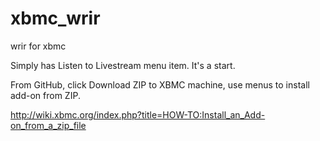 xbmc_wrir
=========

wrir for xbmc

Simply has Listen to Livestream menu item. It's a start.

From GitHub, click Download ZIP to XBMC machine, use menus to install add-on from ZIP.

http://wiki.xbmc.org/index.php?title=HOW-TO:Install_an_Add-on_from_a_zip_file

